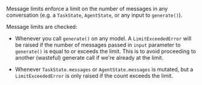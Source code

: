 Message limits enforce a limit on the number of messages in any conversation (e.g. a `TaskState`, `AgentState`, or any input to `generate()`).

Message limits are checked:

* Whenever you call `generate()` on any model. A `LimitExceededError` will be raised if the number of messages passed in `input` parameter to `generate()` is equal to or exceeds the limit. This is to avoid proceeding to another (wasteful) generate call if we're already at the limit.

* Whenever `TaskState.messages` or `AgentState.messages` is mutated, but a `LimitExceededError` is only raised if the count exceeds the limit.
